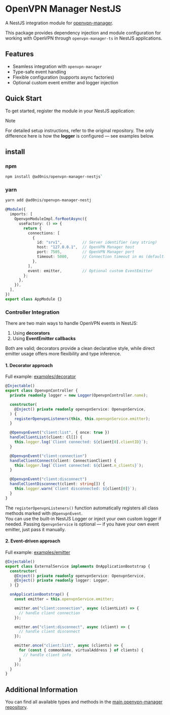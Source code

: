 # OpenVPN Manager NestJS

A NestJS integration module for [openvpn-manager](https://github.com/Leo5878/openvpn-manager).

This package provides dependency injection and module configuration for working with OpenVPN through `openvpn-manager-ts` in NestJS applications.

## Features

* Seamless integration with `openvpn-manager`
* Type-safe event handling
* Flexible configuration (supports async factories)
* Optional custom event emitter and logger injection


## Quick Start

To get started, register the module in your NestJS application:

> [!NOTE]
> For detailed setup instructions, refer to the original repository.
> The only difference here is how the **logger** is configured — see examples below.

## install
### npm
```bash
npm install @ad0nis/openvpn-manager-nestjs`
```

### yarn
```bash
yarn add @ad0nis/openvpn-manager-nestj
```

```ts
@Module({
  imports: [
    OpenvpnModuleImpl.forRootAsync({
      useFactory: () => {
        return {
          connections: [
            {
              id: "srv1",         // Server identifier (any string)
              host: "127.0.0.1",  // OpenVPN Manager host
              port: 7505,         // OpenVPN Manager port
              timeout: 5000,      // Connection timeout in ms (default: 5000)
            },
          ],
          event: emitter,         // Optional custom EventEmitter
        };
      },
    }),
  ],
})
export class AppModule {}
```

### Controller Integration

There are two main ways to handle OpenVPN events in NestJS:

1. Using **decorators**
2. Using **EventEmitter callbacks**

Both are valid; decorators provide a clean declarative style, while direct emitter usage offers more flexibility and type inference.


#### 1. Decorator approach

Full example: [examples/decorator](examples/decorator)

```ts
@Injectable()
export class OpenvpnController {
  private readonly logger = new Logger(OpenvpnController.name);

  constructor(
    @Inject() private readonly openvpnService: OpenvpnService,
  ) {
    registerOpenvpnListeners(this, this.openvpnService.emitter);
  }

  @OpenvpnEvent("client:list", { once: true })
  handleClientList(client: Cl[]) {
    this.logger.log(`Client connected: ${client[0].clientID}`);
  }

  @OpenvpnEvent("client:connection")
  handleClientConnect(client: ConnectionClient) {
    this.logger.log(`Client connected: ${client.n_clients}`);
  }

  @OpenvpnEvent("client:disconnect")
  handleClientDisconnect(client: string[]) {
    this.logger.warn(`Client disconnected: ${client[0]}`);
  }
}
```

The `registerOpenvpnListeners()` function automatically registers all class methods marked with `@OpenvpnEvent`.\
You can use the built-in NestJS Logger or inject your own custom logger if needed.
Passing `OpenvpnService` is optional — if you have your own event emitter, just pass it manually.

#### 2. Event-driven approach

Full example: [examples/emitter](examples/emitter)

```ts
@Injectable()
export class ExternalService implements OnApplicationBootstrap {
  constructor(
    @Inject() private readonly openvpnService: OpenvpnService,
    @Inject() private readonly logger: Logger,
  ) {}

  onApplicationBootstrap() {
    const emitter = this.openvpnService.emitter;

    emitter.on("client:connection", async (clientList) => {
      // handle client connection
    });

    emitter.on("client:disconnect", async (client) => {
      // handle client disconnect
    });

    emitter.once("client:list", async (clients) => {
      for (const { commonName, virtualAddress } of clients) {
        // handle client info
      }
    });
  }
}
```

## Additional Information

You can find all available types and methods in the
[main openvpn-manager repository](https://github.com/Leo5878/openvpn-manager).
